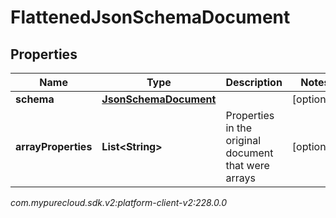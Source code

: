 # FlattenedJsonSchemaDocument


## Properties

| Name | Type | Description | Notes |
| ------------ | ------------- | ------------- | ------------- |
| **schema** | [**JsonSchemaDocument**](JsonSchemaDocument) |  |  [optional] |
| **arrayProperties** | **List&lt;String&gt;** | Properties in the original document that were arrays |  [optional] |




_com.mypurecloud.sdk.v2:platform-client-v2:228.0.0_
